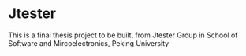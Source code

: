 Jtester
=======

This is a final thesis project to be built, from Jtester Group in School of Software and Mircoelectronics, Peking University